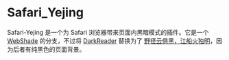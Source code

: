 # Safari_Yejing
Safari-Yejing 是一个为 Safari 浏览器带来页面内黑暗模式的插件。它是一个 [WebShade](https://github.com/WilsontheWolf/WebShade) 的分支，不过将 [DarkReader](https://github.com/darkreader/darkreader) 替换为了 [野径云俱黑，江船火独明](http://via-app.cn/#/pluginDetail/19)，因为后者有纯黑色的页面背景。